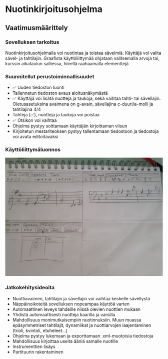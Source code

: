 # Nuotinkirjoitusohjelma 
## Vaatimusmäärittely
### Sovelluksen tarkoitus
  Nuotinkirjoitusohjelmalla voi nuotintaa ja toistaa sävelmiä. Käyttäjä voi valita sävel- ja tahtilajin. Graafista käyttöliittymää ohjataan valitsemalla arvoja tai, kurssin aikataulun salliessa, hiirellä raahaamalla elementtejä

### Suunnitellut perustoiminnallisuudet
  - ✅ Uuden tiedoston luonti
  - Tallennetun tiedoston avaus aloitusnäkymästä
  - ✅ Käyttäjä voi lisätä nuotteja ja taukoja, sekä vaihtaa tahti- tai sävellajin. Oletusasetuksina avaimena on g-avain, sävellajina c-duuri/a-molli ja tahtilajina 4/4 
  - Tahteja (✅), nuotteja ja taukoja voi poistaa
  - ✅ Otsikon voi vaihtaa
  - Ohjelma pystyy soittamaan käyttäjän kirjoittaman viisun 
  - Kirjoitetun mestariteoksen pystyy tallentamaan tiedostoon ja tiedostoja voi avata editoitavaksi
  
### Käyttöliittymäluonnos
![luonnos käyttöliittymästä](https://github.com/yuzamonkey/ot-harjoitustyo/blob/main/dokumentaatio/kuvat/GUI_sketch.jpeg?raw=true)

### Jatkokehitysideoita
  - Nuottiavaimen, tahtilajin ja sävellajin voi vaihtaa keskelle sävellystä
  - Näppäinoikoteitä sovelluksen nopeampaa käyttöä varten
  - Automaattinen leveys tahdeille niissä olevien nuottien mukaan
  - Yhdistä automaattisesti nuotteja kaarilla ja varsilla
  - Mahdollisuus monimutkaisempiin nuotinnuksiin. Muun muassa epäsymmetriset tahtilajit, dynamiikat ja nuottiarvojen laajentaminen (trioli, kvintoli, etuheleet...)
  - Ohjelma pystyy lukemaan ja exporttamaan .xml-muotoisia tiedostoja
  - Mahdollisuus kirjoittaa useita ääniä samalle nuotille
  - Instrumenttien lisäys
  - Partituurin rakentaminen

